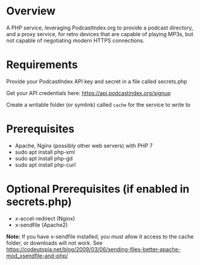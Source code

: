 # Overview

A PHP service, leveraging PodcastIndex.org to provide a podcast directory, and a proxy service, for retro devices that are capable of playing MP3s, but not capable of negotiating modern HTTPS connections.

# Requirements

Provide your PodcastIndex API key and secret in a file called secrets.php

Get your API credentials here: https://api.podcastindex.org/signup

Create a writable folder (or symlink) called `cache` for the service to write to

# Prerequisites

* Apache, Nginx (possibly other web servers) with PHP 7
* sudo apt install php-xml
* sudo apt install php-gd
* sudo apt install php-curl

# Optional Prerequisites (if enabled in secrets.php)

* x-accel-redirect (Nginx)
* x-sendfile (Apache2)

**Note:** If you have x-sendfile installed, you must allow it access to the cache folder, or downloads will not work. See https://codeutopia.net/blog/2009/03/06/sending-files-better-apache-mod_xsendfile-and-php/
